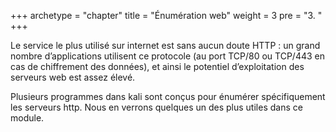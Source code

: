 +++
archetype = "chapter"
title = "Énumération web"
weight = 3
pre = "3. "
+++

Le service le plus utilisé sur internet est sans aucun doute HTTP : un grand nombre d’applications utilisent ce protocole (au port TCP/80 ou TCP/443 en cas de chiffrement des données), et ainsi le potentiel d’exploitation des serveurs web est assez élevé.

Plusieurs programmes dans kali sont conçus pour énumérer spécifiquement les serveurs http. Nous en verrons quelques un des plus utiles dans ce module.